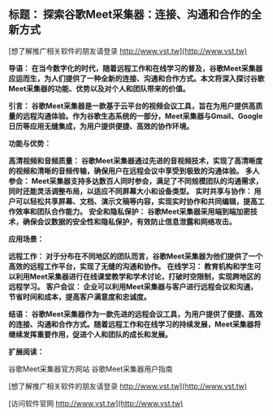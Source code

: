 ## **标题： 探索谷歌Meet采集器：连接、沟通和合作的全新方式**

[想了解推广相关软件的朋友请登录 http://www.vst.tw](http://www.vst.tw)

**导语： 在当今数字化的时代，随着远程工作和在线学习的普及，谷歌Meet采集器应运而生，为人们提供了一种全新的连接、沟通和合作方式。本文将深入探讨谷歌Meet采集器的功能、优势以及对个人和团队带来的价值。**

**引言： 谷歌Meet采集器是一款基于云平台的视频会议工具，旨在为用户提供高质量的远程沟通体验。作为谷歌生态系统的一部分，Meet采集器与Gmail、Google日历等应用无缝集成，为用户提供便捷、高效的协作环境。**

**功能与优势：**

**高清视频和音频质量： 谷歌Meet采集器通过先进的音视频技术，实现了高清晰度的视频和清晰的音频传输，确保用户在远程会议中享受到极致的沟通体验。**
**多人参会： Meet采集器支持多达数百人同时参会，满足了不同规模团队的沟通需求，同时还能灵活调整布局，以适应不同屏幕大小和设备类型。**
**实时共享与协作： 用户可以轻松共享屏幕、文档、演示文稿等内容，实现实时协作和共同编辑，提高工作效率和团队合作能力。**
**安全和隐私保护： 谷歌Meet采集器采用端到端加密技术，确保会议数据的安全性和隐私保护，有效防止信息泄露和网络攻击。**

**应用场景：**

**远程工作： 对于分布在不同地区的团队而言，谷歌Meet采集器为他们提供了一个高效的远程工作平台，实现了无缝的沟通和协作。**
**在线学习： 教育机构和学生可以利用Meet采集器进行在线课堂教学和学术讨论，打破时空限制，实现跨地区的远程学习。**
**客户会议： 企业可以利用Meet采集器与客户进行远程会议和沟通，节省时间和成本，提高客户满意度和忠诚度。**

**结语： 谷歌Meet采集器作为一款先进的远程会议工具，为用户提供了便捷、高效的连接、沟通和合作方式。随着远程工作和在线学习的持续发展，Meet采集器将继续发挥重要作用，促进个人和团队的成长和发展。**

**扩展阅读：**

谷歌Meet采集器官方网站
谷歌Meet采集器用户指南

[想了解推广相关软件的朋友请登录 http://www.vst.tw](http://www.vst.tw)


[访问软件官网 http://www.vst.tw](http://www.vst.tw)
